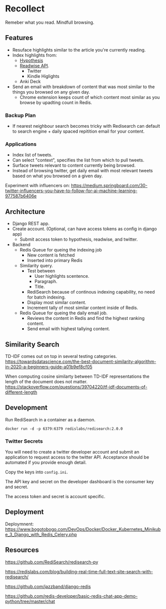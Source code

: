 # Recollect
Remeber what you read. Mindfull browsing.

## Features
- Resuface highlights similar to the article you're currently reading.
- Index highlights from:
	- [Hypothesis](https://h.readthedocs.io/en/latest/api-reference/v1/)
	- [Readwise API](https://readwise.io/api_deets).
		- Twitter
		- Kindle Higlights
	- Anki Deck
- Send an email with breakdown of content that was most similar to the things you browsed on any given day.
	- Chrome extension keeps count of which content most similar as you browse by upadting count in Redis.

### Backup Plan
- If nearest neighbour search becomes tricky with Redisearch can default to search engine + daily spaced repitition email for your content.


### Applications
- Index list of tweets.
- Can select "context", specifies the list from which to pull tweets.
- Surface tweets relevant to content currently being browsed.
- Instead of browsing twitter, get daily email with most relevant tweets based on what you browsed on a given day.

Experiment with influencers on: https://medium.springboard.com/30-twitter-influencers-you-have-to-follow-for-ai-machine-learning-977587b6406e


## Architecture
- Django REST app.
- Create account. (Optional, can have access tokens as config in django app)
	- Submit access token to hypothesis, readwise, and twitter.
- Backend
	- Redis Queue for queing the indexing job
		- New content is fetched
		- Inserted into primary Redis
	- Similarity query.
		- Test between
			- User highlights scentence.
			- Paragraph.
			- Title.
		- RediSearch because of continous indexing capability, no need for batch indexing.
		- Display most similar content.
		- Increment tally of most similar content inside of Redis.
	- Redis Queue for queing the daily email job.
		- Reviews the content in Redis and find the highest ranking content.
		- Send email with highest tallying content.


## Similarity Search

TD-IDF comes out on top in several testing categories. https://towardsdatascience.com/the-best-document-similarity-algorithm-in-2020-a-beginners-guide-a01b9ef8cf05


When computing cosine similarty between TD-IDF representations the length of the document does not matter.
https://stackoverflow.com/questions/39704220/tf-idf-documents-of-different-length




## Development

Run RediSearch in a container as a daemon.
```
docker run -d -p 6379:6379 redislabs/redisearch:2.0.0
```

### Twitter Secrets

You will need to create a twitter developer account and submit an application to request access to the twitter API. Acceptance should be automated if you provide enough detail.

Copy the keys into `config.ini`.

The API key and secret on the developer dashboard is the consumer key and secret.

The access token and secret is account specific.


## Deployment
Deploymnent:
https://www.bogotobogo.com/DevOps/Docker/Docker_Kubernetes_Minikube_3_Django_with_Redis_Celery.php



## Resources
https://github.com/RediSearch/redisearch-py


https://redislabs.com/blog/building-real-time-full-text-site-search-with-redisearch/


https://github.com/jazzband/django-redis

https://github.com/redis-developer/basic-redis-chat-app-demo-python/tree/master/chat

